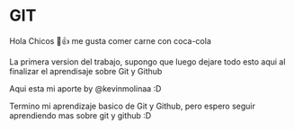 # GIT
Hola Chicos 🙂👍 me gusta comer carne con coca-cola 

La primera version del trabajo, supongo que luego dejare todo esto aqui al finalizar el aprendisaje sobre Git y Github 

Aqui esta mi aporte by @kevinmolinaa :D

Termino mi aprendizaje basico de Git y Github, pero espero seguir aprendiendo mas sobre git y github :D